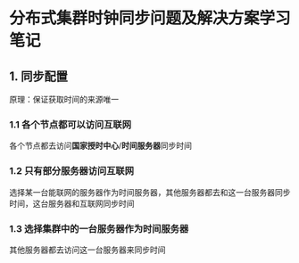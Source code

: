 # 分布式集群时钟同步问题及解决方案学习笔记

## 1. 同步配置

原理：保证获取时间的来源唯一

### 1.1 各个节点都可以访问互联网
各个节点都去访问<B>国家授时中心</B>/<B>时间服务器</B>同步时间

### 1.2 只有部分服务器访问互联网
选择某一台能联网的服务器作为时间服务器，其他服务器都去和这一台服务器同步时间，这台服务器和互联网同步时间

### 1.3 选择集群中的一台服务器作为时间服务器
其他服务器都去访问这一台服务器来同步时间
